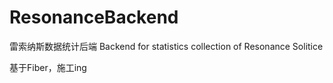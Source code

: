 # ResonanceBackend
雷索纳斯数据统计后端
Backend for statistics collection of Resonance Solitice

基于Fiber，施工ing